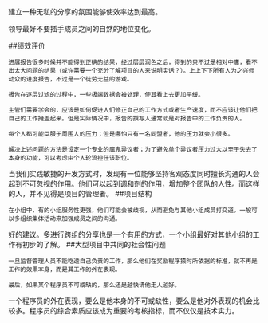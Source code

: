 建立一种无私的分享的氛围能够使效率达到最高。

领导最好不要插手成员之间的自然的地位变化。


##绩效评价
```
进展报告很多时候并不能得到正确的结果，经过层层润色之后，得到的只不过是相对中庸，看不出太大问题的结果（或许需要一个充分了解项目的人来说明实话？）。上上下下所有人为之兴师动众的进度报告，不过是一个徒劳无益的游戏。

报告在逐层过滤的过程中，一些极端数据会被处理，使其看上去更加平缓。

主管们需要学会的，应该是如何促进人们修正自己的工作方式或者生产速度，而不应该让他们把自己的工作掩盖起来。但是实际情况中，报告的撰写人通常就是对报告中的工作负责的人。

每个人都可能臣服于周围人的压力；但是哪怕只有一名同盟者，他的压力就会小很多。

解决上述问题的方法是设定一个专业的魔鬼异议者；为了避免单个异议者压力过大以至于失去了本身的功能，可以考虑由个人轮流担任该职位。
```
当我们实践敏捷的开发方式时，发现有一位能够坚持客观态度同时擅长沟通的人会起到不可忽视的作用。他们可以起到调和剂的作用，增加整个团队的人性。而这样的人，并不见得是项目的管理者。
##项目结构
```
在小组中，有的小组服务性更强，他们可能会被歧视，从而避免与其他小组成员打交道。一般可以多组织集体活动来加强成员之间的沟通。
```
好的建议。多进行跨组的分享也是一个有用的方式，一个小组最好对其他小组的工作有初步的了解。
##大型项目中共同的社会性问题
```
一旦监督管理人员不能吃透自己负责的工作，那么他们在奖励程序猿时所依据的标准，就不再是工作的效果本身，而是其工作的外在表现。

最后，如果某个程序员不可或缺的，那么还是越快请他走人越好。
```
一个程序员的外在表现，要么是他本身的不可或缺性，要么是他对外表现的机会比较多。程序员的综合素质应该成为重要的考核指标，而不仅仅是技术实力。

